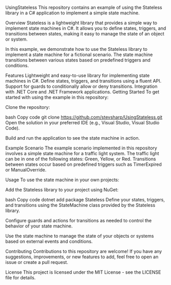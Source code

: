 UsingStateless
This repository contains an example of using the Stateless library in a C# application to implement a simple state machine.

Overview
Stateless is a lightweight library that provides a simple way to implement state machines in C#. It allows you to define states, triggers, and transitions between states, making it easy to manage the state of an object or system.

In this example, we demonstrate how to use the Stateless library to implement a state machine for a fictional scenario. The state machine transitions between various states based on predefined triggers and conditions.

Features
Lightweight and easy-to-use library for implementing state machines in C#.
Define states, triggers, and transitions using a fluent API.
Support for guards to conditionally allow or deny transitions.
Integration with .NET Core and .NET Framework applications.
Getting Started
To get started with using the example in this repository:

Clone the repository:

bash
Copy code
git clone https://github.com/stevsharp/UsingStateless.git
Open the solution in your preferred IDE (e.g., Visual Studio, Visual Studio Code).

Build and run the application to see the state machine in action.

Example Scenario
The example scenario implemented in this repository involves a simple state machine for a traffic light system. The traffic light can be in one of the following states: Green, Yellow, or Red. Transitions between states occur based on predefined triggers such as TimerExpired or ManualOverride.

Usage
To use the state machine in your own projects:

Add the Stateless library to your project using NuGet:

bash
Copy code
dotnet add package Stateless
Define your states, triggers, and transitions using the StateMachine class provided by the Stateless library.

Configure guards and actions for transitions as needed to control the behavior of your state machine.

Use the state machine to manage the state of your objects or systems based on external events and conditions.

Contributing
Contributions to this repository are welcome! If you have any suggestions, improvements, or new features to add, feel free to open an issue or create a pull request.

License
This project is licensed under the MIT License - see the LICENSE file for details.
